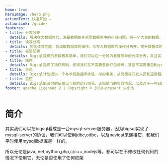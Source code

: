 ```yaml
---
home: true
heroImage: /hero.png
actionText: 快速开始 →
actionLink: /guide/
features:
- title: 分库分表
  details: 解决在大数据时代，海量数据在关系型数据库中的存储问题，将一个大表的数据，分布在不同的数据库实例，不同的表中，如果你不想分库，那么也可以仅仅分表。
- title: 读写分离
  details: 优化读写性能，将读取数据库的操作，与写入数据库的操作分离开，提升数据库的性能。
- title: 极简配置
  details: Bigsql提供的参数极其简单，我们可以在一分钟内看懂简单的分库分表，并且实现自己想要的功能。
- title: 插件
  details: Bigsql提供了插件机制，使得我们在不需要重新打包源码，甚至不需要重启Bigsql服务的情况下，增加我们自定义的插件，比如说SQL拦截，自定义分库分表插件等。
- title: 事务
  details: Bigsql计划提供一个与单机数据库体验一样的事务，从而使得开发人员和应用程序不必关心分布式事务的问题，开发人员只需要和往常一样使用事务就行了，而分布式的事务，我们交给Bigsql就好。
- title: 监控
  details: Bigsql能及时的反馈出当前的运行情况，比如前当的负载情况，以及对于一些SQL会提出相应的优化建议，对于慢SQL会记录下来，同时也提供优化建议。
footer: apache Licensed 2 | Copyright © 2018-present 朱小杰
---
```


# 简介

其实我们可以把bigsql看成是一台mysql-server服务器，因为bigsql实现了mysql-server的协议，我们可以使用jdbc,odbc，以及navicat来连接它，和我们平时使用mysql数据库是一样的。

所以无论是java,.net,python,php,c/c++,nodejs等，都可以在不修改任何代码的情况下使用它，无论是否使用了任何框架

